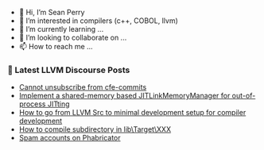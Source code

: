 - 👋 Hi, I’m Sean Perry
- 👀 I’m interested in compilers (c++, COBOL, llvm)
- 🌱 I’m currently learning ...
- 💞️ I’m looking to collaborate on ...
- 📫 How to reach me ...

<!---
s66perry/s66perry is a ✨ special ✨ repository because its `README.md` (this file) appears on your GitHub profile.
You can click the Preview link to take a look at your changes.
--->
### 📕 Latest LLVM Discourse Posts

<!-- DISCOURSE-LLVM:START -->
- [Cannot unsubscribe from cfe-commits](https://discourse.llvm.org/t/cannot-unsubscribe-from-cfe-commits/61109#post_1)
- [Implement a shared-memory based JITLinkMemoryManager for out-of-process JITting](https://discourse.llvm.org/t/implement-a-shared-memory-based-jitlinkmemorymanager-for-out-of-process-jitting/60320#post_2)
- [How to go from LLVM Src to minimal development setup for compiler development](https://discourse.llvm.org/t/how-to-go-from-llvm-src-to-minimal-development-setup-for-compiler-development/61084#post_3)
- [How to compile subdirectory in lib\Target\XXX](https://discourse.llvm.org/t/how-to-compile-subdirectory-in-lib-target-xxx/61107#post_1)
- [Spam accounts on Phabricator](https://discourse.llvm.org/t/spam-accounts-on-phabricator/60631#post_10)
<!-- DISCOURSE-LLVM:END -->
